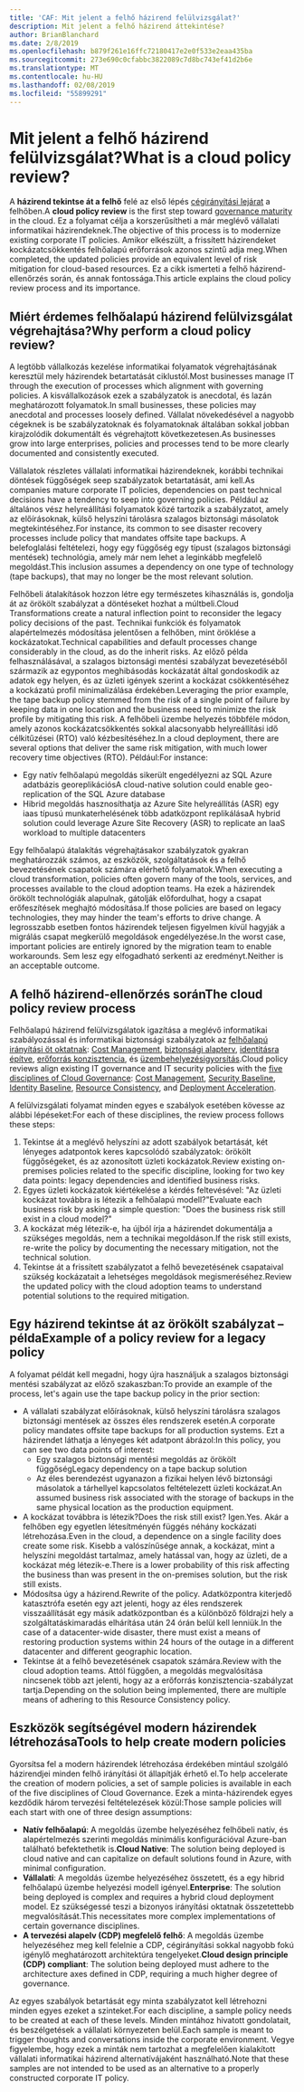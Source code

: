 ```yaml
---
title: 'CAF: Mit jelent a felhő házirend felülvizsgálat?'
description: Mit jelent a felhő házirend áttekintése?
author: BrianBlanchard
ms.date: 2/8/2019
ms.openlocfilehash: b879f261e16ffc72180417e2e0f533e2eaa435ba
ms.sourcegitcommit: 273e690c0cfabbc3822089c7d8bc743ef41d2b6e
ms.translationtype: MT
ms.contentlocale: hu-HU
ms.lasthandoff: 02/08/2019
ms.locfileid: "55899291"
---
```

<!-- markdownlint-disable MD026 -->

# <a name="what-is-a-cloud-policy-review"></a><span data-ttu-id="324ef-103">Mit jelent a felhő házirend felülvizsgálat?</span><span class="sxs-lookup"><span data-stu-id="324ef-103">What is a cloud policy review?</span></span>

<span data-ttu-id="324ef-104">A **házirend tekintse át a felhő** felé az első lépés [cégirányítási lejárat](../overview.md) a felhőben.</span><span class="sxs-lookup"><span data-stu-id="324ef-104">A **cloud policy review** is the first step toward [governance maturity](../overview.md) in the cloud.</span></span> <span data-ttu-id="324ef-105">Ez a folyamat célja a korszerűsítheti a már meglévő vállalati informatikai házirendeknek.</span><span class="sxs-lookup"><span data-stu-id="324ef-105">The objective of this process is to modernize existing corporate IT policies.</span></span> <span data-ttu-id="324ef-106">Amikor elkészült, a frissített házirendeket kockázatcsökkentés felhőalapú erőforrások azonos szintű adja meg.</span><span class="sxs-lookup"><span data-stu-id="324ef-106">When completed, the updated policies provide an equivalent level of risk mitigation for cloud-based resources.</span></span> <span data-ttu-id="324ef-107">Ez a cikk ismerteti a felhő házirend-ellenőrzés során, és annak fontossága.</span><span class="sxs-lookup"><span data-stu-id="324ef-107">This article explains the cloud policy review process and its importance.</span></span>

## <a name="why-perform-a-cloud-policy-review"></a><span data-ttu-id="324ef-108">Miért érdemes felhőalapú házirend felülvizsgálat végrehajtása?</span><span class="sxs-lookup"><span data-stu-id="324ef-108">Why perform a cloud policy review?</span></span>

<span data-ttu-id="324ef-109">A legtöbb vállalkozás kezelése informatikai folyamatok végrehajtásának keresztül mely házirendek betartatását ciklustól.</span><span class="sxs-lookup"><span data-stu-id="324ef-109">Most businesses manage IT through the execution of processes which alignment with governing policies.</span></span> <span data-ttu-id="324ef-110">A kisvállalkozások ezek a szabályzatok is anecdotal, és lazán meghatározott folyamatok.</span><span class="sxs-lookup"><span data-stu-id="324ef-110">In small businesses, these policies may anecdotal and processes loosely defined.</span></span> <span data-ttu-id="324ef-111">Vállalat növekedésével a nagyobb cégeknek is be szabályzatoknak és folyamatoknak általában sokkal jobban kirajzolódik dokumentált és végrehajtott következetesen.</span><span class="sxs-lookup"><span data-stu-id="324ef-111">As businesses grow into large enterprises, policies and processes tend to be more clearly documented and consistently executed.</span></span>

<span data-ttu-id="324ef-112">Vállalatok részletes vállalati informatikai házirendeknek, korábbi technikai döntések függőségek seep szabályzatok betartatását, ami kell.</span><span class="sxs-lookup"><span data-stu-id="324ef-112">As companies mature corporate IT policies, dependencies on past technical decisions have a tendency to seep into governing policies.</span></span> <span data-ttu-id="324ef-113">Például az általános vész helyreállítási folyamatok közé tartozik a szabályzatot, amely az előírásoknak, külső helyszíni tárolásra szalagos biztonsági másolatok megtekintéséhez.</span><span class="sxs-lookup"><span data-stu-id="324ef-113">For instance, its common to see disaster recovery processes include policy that mandates offsite tape backups.</span></span> <span data-ttu-id="324ef-114">A belefoglalási feltételezi, hogy egy függőség egy típust (szalagos biztonsági mentések) technológia, amely már nem lehet a leginkább megfelelő megoldást.</span><span class="sxs-lookup"><span data-stu-id="324ef-114">This inclusion assumes a dependency on one type of technology (tape backups), that may no longer be the most relevant solution.</span></span>

<span data-ttu-id="324ef-115">Felhőbeli átalakítások hozzon létre egy természetes kihasználás is, gondolja át az örökölt szabályzat a döntéseket hozhat a múltbeli.</span><span class="sxs-lookup"><span data-stu-id="324ef-115">Cloud Transformations create a natural inflection point to reconsider the legacy policy decisions of the past.</span></span> <span data-ttu-id="324ef-116">Technikai funkciók és folyamatok alapértelmezés módosítása jelentősen a felhőben, mint öröklése a kockázatokat.</span><span class="sxs-lookup"><span data-stu-id="324ef-116">Technical capabilities and default processes change considerably in the cloud, as do the inherit risks.</span></span> <span data-ttu-id="324ef-117">Az előző példa felhasználásával, a szalagos biztonsági mentési szabályzat bevezetéséből származik az egypontos meghibásodás kockázatát által gondoskodik az adatok egy helyen, és az üzleti igények szerint a kockázat csökkentéséhez a kockázatú profil minimalizálása érdekében.</span><span class="sxs-lookup"><span data-stu-id="324ef-117">Leveraging the prior example, the tape backup policy stemmed from the risk of a single point of failure by keeping data in one location and the business need to minimize the risk profile by mitigating this risk.</span></span> <span data-ttu-id="324ef-118">A felhőbeli üzembe helyezés többféle módon, amely azonos kockázatcsökkentés sokkal alacsonyabb helyreállítási idő célkitűzései (RTO) való kézbesítéséhez.</span><span class="sxs-lookup"><span data-stu-id="324ef-118">In a cloud deployment, there are several options that deliver the same risk mitigation, with much lower recovery time objectives (RTO).</span></span> <span data-ttu-id="324ef-119">Például:</span><span class="sxs-lookup"><span data-stu-id="324ef-119">For instance:</span></span>

- <span data-ttu-id="324ef-120">Egy natív felhőalapú megoldás sikerült engedélyezni az SQL Azure adatbázis georeplikációs</span><span class="sxs-lookup"><span data-stu-id="324ef-120">A cloud-native solution could enable geo-replication of the SQL Azure database</span></span>
- <span data-ttu-id="324ef-121">Hibrid megoldás hasznosíthatja az Azure Site helyreállítás (ASR) egy iaas típusú munkaterhelésének több adatközpont replikálása</span><span class="sxs-lookup"><span data-stu-id="324ef-121">A hybrid solution could leverage Azure Site Recovery (ASR) to replicate an IaaS workload to multiple datacenters</span></span>

<span data-ttu-id="324ef-122">Egy felhőalapú átalakítás végrehajtásakor szabályzatok gyakran meghatározzák számos, az eszközök, szolgáltatások és a felhő bevezetésének csapatok számára elérhető folyamatok.</span><span class="sxs-lookup"><span data-stu-id="324ef-122">When executing a cloud transformation, policies often govern many of the tools, services, and processes available to the cloud adoption teams.</span></span> <span data-ttu-id="324ef-123">Ha ezek a házirendek örökölt technológiák alapulnak, gátolják előfordulhat, hogy a csapat erőfeszítések meghajtó módosítása.</span><span class="sxs-lookup"><span data-stu-id="324ef-123">If those policies are based on legacy technologies, they may hinder the team's efforts to drive change.</span></span> <span data-ttu-id="324ef-124">A legrosszabb esetben fontos házirendek teljesen figyelmen kívül hagyják a migrálás csapat megkerülő megoldások engedélyezése.</span><span class="sxs-lookup"><span data-stu-id="324ef-124">In the worst case, important policies are entirely ignored by the migration team to enable workarounds.</span></span> <span data-ttu-id="324ef-125">Sem lesz egy elfogadható serkenti az eredményt.</span><span class="sxs-lookup"><span data-stu-id="324ef-125">Neither is an acceptable outcome.</span></span>

## <a name="the-cloud-policy-review-process"></a><span data-ttu-id="324ef-126">A felhő házirend-ellenőrzés során</span><span class="sxs-lookup"><span data-stu-id="324ef-126">The cloud policy review process</span></span>

<span data-ttu-id="324ef-127">Felhőalapú házirend felülvizsgálatok igazítása a meglévő informatikai szabályozással és informatikai biztonsági szabályzatok az [felhőalapú irányítási öt oktatnak](../overview.md): [Cost Management](../cost-management/overview.md), [biztonsági alapterv](../security-baseline/overview.md), [identitásra építve](../identity-baseline/overview.md), [erőforrás konzisztencia](../resource-consistency/overview.md), és [üzembehelyezésigyorsítás](../deployment-acceleration/overview.md).</span><span class="sxs-lookup"><span data-stu-id="324ef-127">Cloud policy reviews align existing IT governance and IT security policies with the [five disciplines of Cloud Governance](../overview.md): [Cost Management](../cost-management/overview.md), [Security Baseline](../security-baseline/overview.md), [Identity Baseline](../identity-baseline/overview.md), [Resource Consistency](../resource-consistency/overview.md), and [Deployment Acceleration](../deployment-acceleration/overview.md).</span></span>

<span data-ttu-id="324ef-128">A felülvizsgálati folyamat minden egyes e szabályok esetében kövesse az alábbi lépéseket:</span><span class="sxs-lookup"><span data-stu-id="324ef-128">For each of these disciplines, the review process follows these steps:</span></span>

1. <span data-ttu-id="324ef-129">Tekintse át a meglévő helyszíni az adott szabályok betartását, két lényeges adatpontok keres kapcsolódó szabályzatok: örökölt függőségeket, és az azonosított üzleti kockázatok.</span><span class="sxs-lookup"><span data-stu-id="324ef-129">Review existing on-premises policies related to the specific discipline, looking for two key data points: legacy dependencies and identified business risks.</span></span>
2. <span data-ttu-id="324ef-130">Egyes üzleti kockázatok kiértékelése a kérdés feltevésével: "Az üzleti kockázat továbbra is létezik a felhőalapú modell?"</span><span class="sxs-lookup"><span data-stu-id="324ef-130">Evaluate each business risk by asking a simple question: "Does the business risk still exist in a cloud model?"</span></span>
3. <span data-ttu-id="324ef-131">A kockázat még létezik-e, ha újból írja a házirendet dokumentálja a szükséges megoldás, nem a technikai megoldáson.</span><span class="sxs-lookup"><span data-stu-id="324ef-131">If the risk still exists, re-write the policy by documenting the necessary mitigation, not the technical solution.</span></span>
4. <span data-ttu-id="324ef-132">Tekintse át a frissített szabályzatot a felhő bevezetésének csapataival szükség kockázatait a lehetséges megoldások megismeréséhez.</span><span class="sxs-lookup"><span data-stu-id="324ef-132">Review the updated policy with the cloud adoption teams to understand potential solutions to the required mitigation.</span></span>

## <a name="example-of-a-policy-review-for-a-legacy-policy"></a><span data-ttu-id="324ef-133">Egy házirend tekintse át az örökölt szabályzat – példa</span><span class="sxs-lookup"><span data-stu-id="324ef-133">Example of a policy review for a legacy policy</span></span>

<span data-ttu-id="324ef-134">A folyamat példát kell megadni, hogy újra használjuk a szalagos biztonsági mentési szabályzat az előző szakaszban:</span><span class="sxs-lookup"><span data-stu-id="324ef-134">To provide an example of the process, let's again use the tape backup policy in the prior section:</span></span>

- <span data-ttu-id="324ef-135">A vállalati szabályzat előírásoknak, külső helyszíni tárolásra szalagos biztonsági mentések az összes éles rendszerek esetén.</span><span class="sxs-lookup"><span data-stu-id="324ef-135">A corporate policy mandates offsite tape backups for all production systems.</span></span> <span data-ttu-id="324ef-136">Ezt a házirendet láthatja a lényeges két adatpont ábrázol:</span><span class="sxs-lookup"><span data-stu-id="324ef-136">In this policy, you can see two data points of interest:</span></span>
  - <span data-ttu-id="324ef-137">Egy szalagos biztonsági mentési megoldás az örökölt függőség</span><span class="sxs-lookup"><span data-stu-id="324ef-137">Legacy dependency on a tape backup solution</span></span>
  - <span data-ttu-id="324ef-138">Az éles berendezést ugyanazon a fizikai helyen lévő biztonsági másolatok a tárhellyel kapcsolatos feltételezett üzleti kockázat.</span><span class="sxs-lookup"><span data-stu-id="324ef-138">An assumed business risk associated with the storage of backups in the same physical location as the production equipment.</span></span>
- <span data-ttu-id="324ef-139">A kockázat továbbra is létezik?</span><span class="sxs-lookup"><span data-stu-id="324ef-139">Does the risk still exist?</span></span> <span data-ttu-id="324ef-140">Igen.</span><span class="sxs-lookup"><span data-stu-id="324ef-140">Yes.</span></span> <span data-ttu-id="324ef-141">Akár a felhőben egy egyetlen létesítményén függés néhány kockázati létrehozása.</span><span class="sxs-lookup"><span data-stu-id="324ef-141">Even in the cloud, a dependence on a single facility does create some risk.</span></span> <span data-ttu-id="324ef-142">Kisebb a valószínűsége annak, a kockázat, mint a helyszíni megoldást tartalmaz, amely hatással van, hogy az üzleti, de a kockázat még létezik-e.</span><span class="sxs-lookup"><span data-stu-id="324ef-142">There is a lower probability of this risk affecting the business than was present in the on-premises solution, but the risk still exists.</span></span>
- <span data-ttu-id="324ef-143">Módosítsa úgy a házirend.</span><span class="sxs-lookup"><span data-stu-id="324ef-143">Rewrite of the policy.</span></span> <span data-ttu-id="324ef-144">Adatközpontra kiterjedő katasztrófa esetén egy azt jelenti, hogy az éles rendszerek visszaállítását egy másik adatközpontban és a különböző földrajzi hely a szolgáltatáskimaradás elhárítása után 24 órán belül kell lenniük.</span><span class="sxs-lookup"><span data-stu-id="324ef-144">In the case of a datacenter-wide disaster, there must exist a means of restoring production systems within 24 hours of the outage in a different datacenter and different geographic location.</span></span>
- <span data-ttu-id="324ef-145">Tekintse át a felhő bevezetésének csapatok számára.</span><span class="sxs-lookup"><span data-stu-id="324ef-145">Review with the cloud adoption teams.</span></span> <span data-ttu-id="324ef-146">Attól függően, a megoldás megvalósítása nincsenek több azt jelenti, hogy az a erőforrás konzisztencia-szabályzat tartja.</span><span class="sxs-lookup"><span data-stu-id="324ef-146">Depending on the solution being implemented, there are multiple means of adhering to this Resource Consistency policy.</span></span>

## <a name="tools-to-help-create-modern-policies"></a><span data-ttu-id="324ef-147">Eszközök segítségével modern házirendek létrehozása</span><span class="sxs-lookup"><span data-stu-id="324ef-147">Tools to help create modern policies</span></span>

<span data-ttu-id="324ef-148">Gyorsítsa fel a modern házirendek létrehozása érdekében mintául szolgáló házirendjei minden felhő irányítási öt állapítják érhető el.</span><span class="sxs-lookup"><span data-stu-id="324ef-148">To help accelerate the creation of modern policies, a set of sample policies is available in each of the five disciplines of Cloud Governance.</span></span> <span data-ttu-id="324ef-149">Ezek a minta-házirendek egyes kezdődik három tervezési feltételezések közül:</span><span class="sxs-lookup"><span data-stu-id="324ef-149">Those sample policies will each start with one of three design assumptions:</span></span>

- <span data-ttu-id="324ef-150">**Natív felhőalapú**: A megoldás üzembe helyezéséhez felhőbeli natív, és alapértelmezés szerinti megoldás minimális konfigurációval Azure-ban található befektethetik is.</span><span class="sxs-lookup"><span data-stu-id="324ef-150">**Cloud Native**: The solution being deployed is cloud native and can capitalize on default solutions found in Azure, with minimal configuration.</span></span>
- <span data-ttu-id="324ef-151">**Vállalati**: A megoldás üzembe helyezéséhez összetett, és a egy hibrid felhőalapú üzembe helyezési modell igényel.</span><span class="sxs-lookup"><span data-stu-id="324ef-151">**Enterprise**: The solution being deployed is complex and requires a hybrid cloud deployment model.</span></span> <span data-ttu-id="324ef-152">Ez szükségessé teszi a bizonyos irányítási oktatnak összetettebb megvalósítását.</span><span class="sxs-lookup"><span data-stu-id="324ef-152">This necessitates more complex implementations of certain governance disciplines.</span></span>
- <span data-ttu-id="324ef-153">**A tervezési alapelv (CDP) megfelelő felhő**: A megoldás üzembe helyezéséhez meg kell felelnie a CDP, cégirányítási sokkal nagyobb fokú igénylő meghatározott architektúra tengelyeket.</span><span class="sxs-lookup"><span data-stu-id="324ef-153">**Cloud design principle (CDP) compliant**: The solution being deployed must adhere to the architecture axes defined in CDP, requiring a much higher degree of governance.</span></span>  

<span data-ttu-id="324ef-154">Az egyes szabályok betartását egy minta szabályzatot kell létrehozni minden egyes ezeket a szinteket.</span><span class="sxs-lookup"><span data-stu-id="324ef-154">For each discipline, a sample policy needs to be created at each of these levels.</span></span> <span data-ttu-id="324ef-155">Minden mintához hivatott gondolatait, és beszélgetések a vállalati környezeten belül.</span><span class="sxs-lookup"><span data-stu-id="324ef-155">Each sample is meant to trigger thoughts and conversations inside the corporate environment.</span></span> <span data-ttu-id="324ef-156">Vegye figyelembe, hogy ezek a minták nem tartozhat a megfelelően kialakított vállalati informatikai házirend alternatívájaként használható.</span><span class="sxs-lookup"><span data-stu-id="324ef-156">Note that these samples are not intended to be used as an alternative to a properly constructed corporate IT policy.</span></span>
